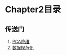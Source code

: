 # Chapter2目录

## 传送门

1. [PCA降维](https://github.com/hj24/Data-analysis-tutorial/blob/master/chapter2/documents/PCA降维.md)
2. [数据规范化](https://github.com/hj24/Data-analysis-tutorial/blob/master/chapter2/documents/数据规范化.md)